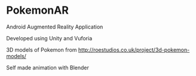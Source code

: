 # PokemonAR

Android Augmented Reality Application

Developed using Unity and Vuforia

3D models of Pokemon from http://roestudios.co.uk/project/3d-pokemon-models/

Self made animation with Blender
